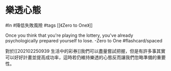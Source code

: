# 樂透心態
#ln #降低失敗風險 #tags
[[《Zero to One》]]

Once you think that you're playing the lottery, you've already psychologically prepared yourself to lose. -Zero to One #flashcard/spaced 

對於[[202102250939 生活中的彩券]]我們可以盡量嘗試把握，但是有許多事其實可以好好計畫並提高成功率，這時若仍維持樂透的心態反而讓我們忽略準備的重要性。